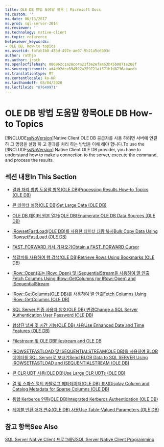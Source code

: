 ```yaml
---
title: OLE DB 방법 도움말 항목 | Microsoft Docs
ms.custom: ''
ms.date: 06/13/2017
ms.prod: sql-server-2014
ms.reviewer: ''
ms.technology: native-client
ms.topic: reference
helpviewer_keywords:
- OLE DB, how-to topics
ms.assetid: fbfab1b0-433d-497e-ae07-9b21a5c6903c
author: rothja
ms.author: jroth
ms.openlocfilehash: 006962c1a28cc4a21f3e2efaa63b45b0871e208f
ms.sourcegitcommit: ad4d92dce894592a259721a1571b1d8736abacdb
ms.translationtype: MT
ms.contentlocale: ko-KR
ms.lasthandoff: 08/04/2020
ms.locfileid: "87649971"
---
```

# <a name="ole-db-how-to-topics"></a><span data-ttu-id="7c55c-102">OLE DB 방법 도움말 항목</span><span class="sxs-lookup"><span data-stu-id="7c55c-102">OLE DB How-to Topics</span></span>
  <span data-ttu-id="7c55c-103">[!INCLUDE[ssNoVersion](../../includes/ssnoversion-md.md)]Native Client OLE DB 공급자를 사용 하려면 서버에 연결 하 고 명령을 실행 하 고 결과를 처리 하는 방법을 이해 해야 합니다.</span><span class="sxs-lookup"><span data-stu-id="7c55c-103">To use the [!INCLUDE[ssNoVersion](../../includes/ssnoversion-md.md)] Native Client OLE DB provider, you have to understand how to make a connection to the server, execute the command, and process the results.</span></span>  
  
## <a name="in-this-section"></a><span data-ttu-id="7c55c-104">섹션 내용</span><span class="sxs-lookup"><span data-stu-id="7c55c-104">In This Section</span></span>  
  
-   [<span data-ttu-id="7c55c-105">결과 처리 방법 도움말 항목&#40;OLE DB&#41;</span><span class="sxs-lookup"><span data-stu-id="7c55c-105">Processing Results How-to Topics &#40;OLE DB&#41;</span></span>](results/processing-results-how-to-topics-ole-db.md)  
  
-   [<span data-ttu-id="7c55c-106">큰 데이터 설정&#40;OLE DB&#41;</span><span class="sxs-lookup"><span data-stu-id="7c55c-106">Set Large Data &#40;OLE DB&#41;</span></span>](set-large-data-ole-db.md)  
  
-   [<span data-ttu-id="7c55c-107">OLE DB 데이터 원본 열거&#40;OLE DB&#41;</span><span class="sxs-lookup"><span data-stu-id="7c55c-107">Enumerate OLE DB Data Sources &#40;OLE DB&#41;</span></span>](enumerate-ole-db-data-sources-ole-db.md)  
  
-   [<span data-ttu-id="7c55c-108">IRowsetFastLoad&#40;OLE DB&#41;를 사용한 데이터 대량 복사</span><span class="sxs-lookup"><span data-stu-id="7c55c-108">Bulk Copy Data Using IRowsetFastLoad &#40;OLE DB&#41;</span></span>](../native-client-ole-db-interfaces/irowsetfastload-ole-db.md)  
  
-   [<span data-ttu-id="7c55c-109">FAST_FORWARD 커서 가져오기</span><span class="sxs-lookup"><span data-stu-id="7c55c-109">Obtain a FAST_FORWARD Cursor</span></span>](obtain-a-fast-forward-cursor.md)  
  
-   [<span data-ttu-id="7c55c-110">책갈피를 사용하여 행 검색&#40;OLE DB&#41;</span><span class="sxs-lookup"><span data-stu-id="7c55c-110">Retrieve Rows Using Bookmarks &#40;OLE DB&#41;</span></span>](retrieve-rows-using-bookmarks-ole-db.md)  
  
-   [<span data-ttu-id="7c55c-111">IRow::Open&#40;또는 IRow::Open&#41; 및 ISequentialStream을 사용하여 열 인출</span><span class="sxs-lookup"><span data-stu-id="7c55c-111">Fetch Columns Using IRow::GetColumns &#40;or IRow::Open&#41; and ISequentialStream</span></span>](fetch-columns-using-irow-getcolumns-or-irow-open-and-isequentialstream.md)  
  
-   [<span data-ttu-id="7c55c-112">IRow::GetColumns&#40;OLE DB&#41;를 사용하여 열 인출</span><span class="sxs-lookup"><span data-stu-id="7c55c-112">Fetch Columns Using IRow::GetColumns &#40;OLE DB&#41;</span></span>](fetch-columns-using-irow-getcolumns-ole-db.md)  
  
-   [<span data-ttu-id="7c55c-113">SQL Server 인증 사용자 암호&#40;OLE DB&#41; 변경</span><span class="sxs-lookup"><span data-stu-id="7c55c-113">Change a SQL Server Authentication User Password &#40;OLE DB&#41;</span></span>](change-a-sql-server-authentication-user-password-ole-db.md)  
  
-   [<span data-ttu-id="7c55c-114">향상된 날짜 및 시간 기능&#40;OLE DB&#41; 사용</span><span class="sxs-lookup"><span data-stu-id="7c55c-114">Use Enhanced Date and Time Features &#40;OLE DB&#41;</span></span>](use-enhanced-date-and-time-features-ole-db.md)  
  
-   [<span data-ttu-id="7c55c-115">Filestream 및 OLE DB</span><span class="sxs-lookup"><span data-stu-id="7c55c-115">Filestream and OLE DB</span></span>](filestream/filestream-and-ole-db.md)  
  
-   [<span data-ttu-id="7c55c-116">IROWSETFASTLOAD 및 ISEQUENTIALSTREAM&#40;OLE DB&#41;을 사용하여 BLOB 데이터를 SQL Server로 보내기</span><span class="sxs-lookup"><span data-stu-id="7c55c-116">Send BLOB Data to SQL SERVER Using IROWSETFASTLOAD and ISEQUENTIALSTREAM &#40;OLE DB&#41;</span></span>](send-blob-data-to-sql-server-using-irowsetfastload-and-isequentialstream-ole-db.md)  
  
-   [<span data-ttu-id="7c55c-117">큰 CLR UDT 사용&#40;OLE DB&#41;</span><span class="sxs-lookup"><span data-stu-id="7c55c-117">Use Large CLR UDTs &#40;OLE DB&#41;</span></span>](use-large-clr-udts-ole-db.md)  
  
-   [<span data-ttu-id="7c55c-118">열 및 스파스 열의 카탈로그 메타데이터&#40;OLE DB&#41; 표시</span><span class="sxs-lookup"><span data-stu-id="7c55c-118">Display Column and Catalog Metadata for Sparse Columns &#40;OLE DB&#41;</span></span>](display-column-and-catalog-metadata-for-sparse-columns-ole-db.md)  
  
-   [<span data-ttu-id="7c55c-119">통합 Kerberos 인증&#40;OLE DB&#41;</span><span class="sxs-lookup"><span data-stu-id="7c55c-119">Integrated Kerberos Authentication &#40;OLE DB&#41;</span></span>](integrated-kerberos-authentication-ole-db.md)  
  
-   [<span data-ttu-id="7c55c-120">테이블 반환 매개 변수&#40;OLE DB&#41; 사용</span><span class="sxs-lookup"><span data-stu-id="7c55c-120">Use Table-Valued Parameters &#40;OLE DB&#41;</span></span>](../native-client-ole-db-table-valued-parameters/table-valued-parameters-ole-db.md)  
  
## <a name="see-also"></a><span data-ttu-id="7c55c-121">참고 항목</span><span class="sxs-lookup"><span data-stu-id="7c55c-121">See Also</span></span>  
 [<span data-ttu-id="7c55c-122">SQL Server Native Client 프로그래밍</span><span class="sxs-lookup"><span data-stu-id="7c55c-122">SQL Server Native Client Programming</span></span>](../native-client/sql-server-native-client-programming.md)  
  
  
